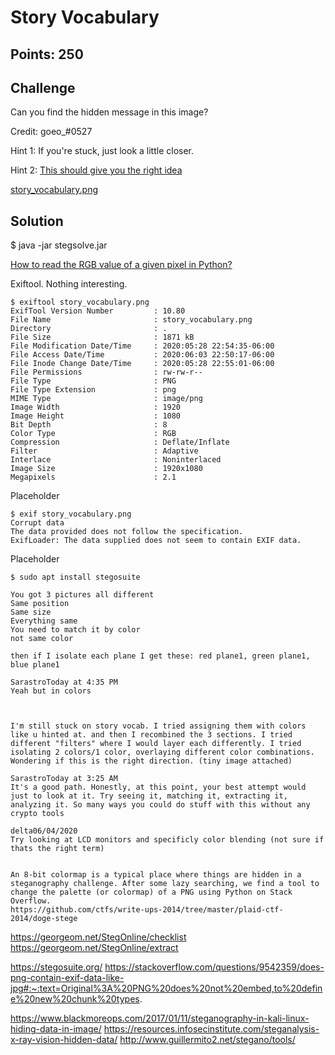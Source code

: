 # Story Vocabulary

## Points: 250

## Challenge

Can you find the hidden message in this image?

Credit: goeo_#0527

Hint 1: If you're stuck, just look a little closer.

Hint 2: [This should give you the right idea](https://www.imdb.com/title/tt2120120/)

[story_vocabulary.png][1]

## Solution

$ java -jar stegsolve.jar

[How to read the RGB value of a given pixel in Python?][1]

Exiftool. Nothing interesting.
```
$ exiftool story_vocabulary.png 
ExifTool Version Number         : 10.80
File Name                       : story_vocabulary.png
Directory                       : .
File Size                       : 1871 kB
File Modification Date/Time     : 2020:05:28 22:54:35-06:00
File Access Date/Time           : 2020:06:03 22:50:17-06:00
File Inode Change Date/Time     : 2020:05:28 22:55:01-06:00
File Permissions                : rw-rw-r--
File Type                       : PNG
File Type Extension             : png
MIME Type                       : image/png
Image Width                     : 1920
Image Height                    : 1080
Bit Depth                       : 8
Color Type                      : RGB
Compression                     : Deflate/Inflate
Filter                          : Adaptive
Interlace                       : Noninterlaced
Image Size                      : 1920x1080
Megapixels                      : 2.1
```

Placeholder
```
$ exif story_vocabulary.png 
Corrupt data
The data provided does not follow the specification.
ExifLoader: The data supplied does not seem to contain EXIF data.
```

Placeholder
```
$ sudo apt install stegosuite
```

```
You got 3 pictures all different
Same position
Same size
Everything same
You need to match it by color
not same color

then if I isolate each plane I get these: red plane1, green plane1, blue plane1

SarastroToday at 4:35 PM
Yeah but in colors



I'm still stuck on story vocab. I tried assigning them with colors like u hinted at. and then I recombined the 3 sections. I tried different "filters" where I would layer each differently. I tried isolating 2 colors/1 color, overlaying different color combinations. Wondering if this is the right direction. (tiny image attached)

SarastroToday at 3:25 AM
It's a good path. Honestly, at this point, your best attempt would just to look at it. Try seeing it, matching it, extracting it, analyzing it. So many ways you could do stuff with this without any crypto tools

delta06/04/2020
Try looking at LCD monitors and specificly color blending (not sure if thats the right term)


```

```
An 8-bit colormap is a typical place where things are hidden in a steganography challenge. After some lazy searching, we find a tool to change the palette (or colormap) of a PNG using Python on Stack Overflow.
https://github.com/ctfs/write-ups-2014/tree/master/plaid-ctf-2014/doge-stege
```

https://georgeom.net/StegOnline/checklist
https://georgeom.net/StegOnline/extract


https://stegosuite.org/
https://stackoverflow.com/questions/9542359/does-png-contain-exif-data-like-jpg#:~:text=Original%3A%20PNG%20does%20not%20embed,to%20define%20new%20chunk%20types.

https://www.blackmoreops.com/2017/01/11/steganography-in-kali-linux-hiding-data-in-image/
https://resources.infosecinstitute.com/steganalysis-x-ray-vision-hidden-data/
http://www.guillermito2.net/stegano/tools/

[1]:./story_vocabulary.png
[2]:https://stackoverflow.com/questions/138250/how-to-read-the-rgb-value-of-a-given-pixel-in-python

